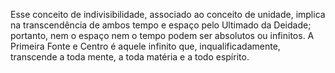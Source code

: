 ﻿Esse conceito de indivisibilidade, associado ao conceito de unidade, implica na transcendência de ambos tempo e espaço pelo Ultimado da Deidade; portanto, nem o espaço nem o tempo podem ser absolutos ou infinitos. A Primeira Fonte e Centro é aquele infinito que, inqualificadamente, transcende a toda mente, a toda matéria e a todo espírito.